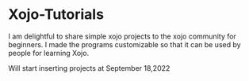 # Xojo-Tutorials

I am delightful to share simple xojo projects to the xojo community for beginners. 
I made the programs customizable so that it can be used by people for learning Xojo.

Will start inserting projects at September 18,2022
